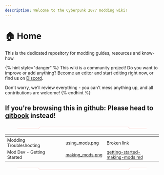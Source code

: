```yaml
---
description: Welcome to the Cyberpunk 2077 modding wiki!
---
```


# 🏠 Home

This is the dedicated repository for modding guides, resources and know-how.&#x20;

{% hint style="danger" %}
This wiki is a community project! Do you want to improve or add anything? [Become an editor](https://app.gitbook.com/invite/-MP5ijqI11FeeX7c8-N8/H70HZBOeUulIpkQnBLK7) and start editing right now, or find us on [Discord](https://discord.gg/redmodding).

Don't worry, we'll review everything - you can't mess anything up, and all contributions are welcome!
{% endhint %}

## If you're browsing this in github: Please head to [gitbook](https://wiki.redmodding.org/cyberpunk-2077-modding/) instead!

<div data-full-width="true"><figure><img src=".gitbook/assets/Type=Down.png" alt=""><figcaption></figcaption></figure></div>

<table data-card-size="large" data-column-title-hidden data-view="cards"><thead><tr><th></th><th data-hidden></th><th data-hidden></th><th data-hidden data-card-cover data-type="files"></th><th data-hidden data-card-target data-type="content-ref"></th></tr></thead><tbody><tr><td>Modding Troubleshooting</td><td></td><td></td><td><a href=".gitbook/assets/using_mods.png">using_mods.png</a></td><td><a href="broken-reference">Broken link</a></td></tr><tr><td>Mod Dev - Getting Started</td><td></td><td></td><td><a href=".gitbook/assets/making_mods.png">making_mods.png</a></td><td><a href="modding-guides/getting-started-making-mods.md">getting-started-making-mods.md</a></td></tr></tbody></table>

<div data-full-width="true"><figure><img src=".gitbook/assets/Type=Up.png" alt=""><figcaption></figcaption></figure></div>
